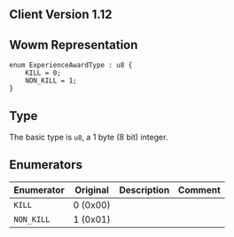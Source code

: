 ## Client Version 1.12

## Wowm Representation
```rust,ignore
enum ExperienceAwardType : u8 {
    KILL = 0;    
    NON_KILL = 1;    
}

```
## Type
The basic type is `u8`, a 1 byte (8 bit) integer.
## Enumerators
| Enumerator | Original  | Description | Comment |
| --------- | -------- | ----------- | ------- |
| `KILL` | 0 (0x00) |  |  |
| `NON_KILL` | 1 (0x01) |  |  |
